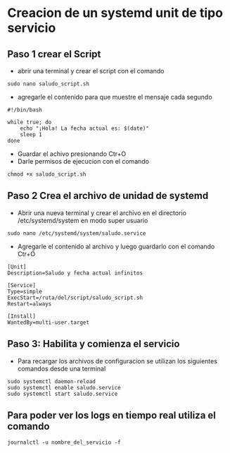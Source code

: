 # Creacion de un systemd unit de tipo servicio

## Paso 1 crear el Script
* abrir una terminal y crear el script con el comando

``` sudo nano saludo_script.sh ```

* agregarle el contenido para que muestre el mensaje cada segundo

```
#!/bin/bash

while true; do
    echo "¡Hola! La fecha actual es: $(date)"
    sleep 1
done
```

* Guardar el achivo presionando Ctr+O 
* Darle permisos de ejecucion con el comando

``` chmod +x saludo_script.sh ```

## Paso 2 Crea el archivo de unidad de systemd

* Abrir una nueva terminal y crear el archivo en el directorio /etc/systemd/system en modo super usuario

``` sudo nano /etc/systemd/system/saludo.service ```

* Agregarle el contenido al archivo y luego guardarlo con el comando Ctr+O

```
[Unit]
Description=Saludo y fecha actual infinitos

[Service]
Type=simple
ExecStart=/ruta/del/script/saludo_script.sh
Restart=always

[Install]
WantedBy=multi-user.target
```

## Paso 3: Habilita y comienza el servicio

* Para recargar los archivos de configuracion se utilizan los siguientes comandos desde una terminal
``` 
sudo systemctl daemon-reload
sudo systemctl enable saludo.service
sudo systemctl start saludo.service
```

## Para poder ver los logs en tiempo real utiliza el comando

```
journalctl -u nombre_del_servicio -f

```




